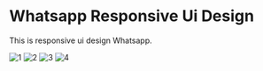 # Whatsapp Responsive Ui Design

This is responsive ui design Whatsapp.

![1](https://s6.uupload.ir/files/1_a4g2.jpg)
![2](https://s6.uupload.ir/files/2_446t.jpg)
![3](https://s6.uupload.ir/files/3_rxez.jpg)
![4](https://s6.uupload.ir/files/4_9yfk.jpg)

